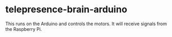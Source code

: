# telepresence-brain-arduino
This runs on the Arduino and controls the motors. It will receive signals from the Raspberry Pi.
